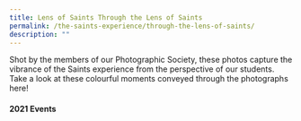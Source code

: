 ```yaml
---
title: Lens of Saints Through the Lens of Saints
permalink: /the-saints-experience/through-the-lens-of-saints/
description: ""
---
```

<p>Shot by the members of our Photographic Society, these photos capture the vibrance of the Saints experience from the perspective of our students. Take a look at these colourful moments conveyed through the photographs here!</p>
<h4><strong>2021 Events</strong></h4>